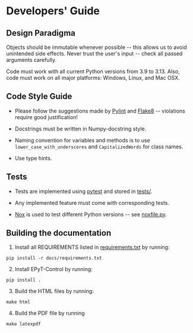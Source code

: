 # Developers' Guide

## Design Paradigma

Objects should be immutable whenever possible -- this allows us to avoid unintended side effects. Never trust the user's input -- check all passed arguments carefully.

Code must work with all current Python versions from 3.9 to 3.13. Also, code must work on all major platforms: Windows, Linux, and Mac OSX.

## Code Style Guide

- Please follow the suggestions made by [Pylint](https://github.com/pylint-dev/pylint) and [Flake8](https://github.com/pycqa/flake8/) -- violations require good justification!

- Docstrings must be written in Numpy-docstring style.

- Naming convention for variables and methods is to use ```lower_case_with_underscores``` and ```CapitalizedWords``` for class names.

- Use type hints.

## Tests

- Tests are implemented using [pytest](https://pytest.org
) and stored in [tests/](tests/).

- Any implemented feature must come with corresponding tests.

- [Nox](https://nox.thea.codes/en/stable/) is used to test different Python versions -- see [noxfile.py](noxfile.py).

## Building the documentation

1. Install all REQUIREMENTS listed in [requirements.txt](docs/requirements.txt) by running:
```
pip install -r docs/requirements.txt
```
2. Install EPyT-Control by running:
```
pip install .
```
3. Build the HTML files by running:
```
make html
```
4. Build the PDF file by running
```
make latexpdf
```